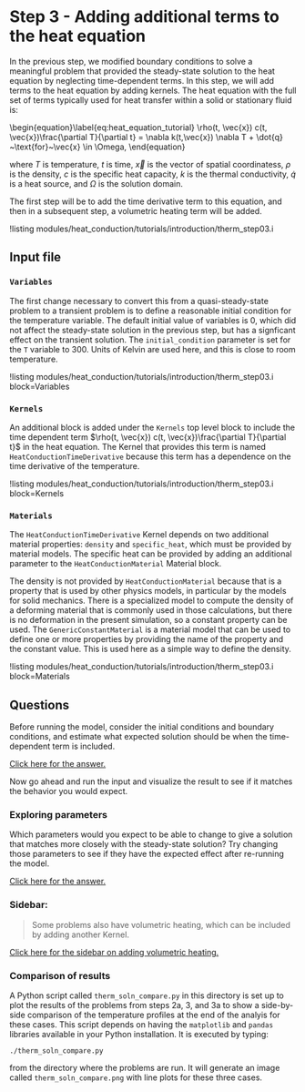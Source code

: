 # Step 3 - Adding additional terms to the heat equation

In the previous step, we modified boundary conditions to solve a meaningful
problem that provided the steady-state solution to the heat equation
by neglecting time-dependent terms. In this step, we will add terms to the 
heat equation by adding kernels. The heat equation with the full set of terms
typically used for heat transfer within a solid or stationary fluid is:

\begin{equation}\label{eq:heat_equation_tutorial}
  \rho(t, \vec{x}) c(t, \vec{x})\frac{\partial T}{\partial t} = \nabla k(t,\vec{x}) \nabla T + \dot{q} ~\text{for}~\vec{x} \in \Omega,
\end{equation}

where $T$ is temperature, $t$ is time, $\vec{x}$ is the vector of spatial coordinatess, $\rho$ is the density, $c$ is the specific heat capacity, $k$ is the thermal conductivity, $\dot{q}$ is a heat source, and $\Omega$ is the solution domain.

The first step will be to add the time derivative term to this equation, and
then in a subsequent step, a volumetric heating term will be added.

!listing modules/heat_conduction/tutorials/introduction/therm_step03.i

## Input file

### `Variables`

The first change necessary to convert this from a quasi-steady-state problem to
a transient problem is to define a reasonable initial condition for the
temperature variable. The default initial value of variables is 0, which did
not affect the steady-state solution in the previous step, but has a signficant
effect on the transient solution. The `initial_condition` parameter is set
for the `T` variable to 300. Units of Kelvin are used here, and this is close
to room temperature.

!listing modules/heat_conduction/tutorials/introduction/therm_step03.i block=Variables

### `Kernels`

An additional block is added under the `Kernels` top level block to include the
time dependent term $\rho(t, \vec{x}) c(t, \vec{x})\frac{\partial T}{\partial t}$
in the heat equation. The Kernel that provides this term is named `HeatConductionTimeDerivative`
because this term has a dependence on the time derivative of the temperature.

!listing modules/heat_conduction/tutorials/introduction/therm_step03.i block=Kernels

### `Materials`

The `HeatConductionTimeDerivative` Kernel depends on two additional material
properties: `density` and `specific_heat`, which must be provided by material
models. The specific heat can be provided by adding an additional parameter
to the `HeatConductionMaterial` Material block.

The density is not provided by `HeatConductionMaterial` because that is a property
that is used by other physics models, in particular by the models for solid
mechanics. There is a specialized model to compute the density of a deforming
material that is commonly used in those calculations, but there is no deformation
in the present simulation, so a constant property can be used. The `GenericConstantMaterial`
is a material model that can be used to define one or more properties by providing
the name of the property and the constant value. This is used here as a simple way
to define the density.

!listing modules/heat_conduction/tutorials/introduction/therm_step03.i block=Materials

## Questions

Before running the model, consider the initial conditions and boundary conditions,
and estimate what expected solution should be when the time-dependent term
is included.

[Click here for the answer.](heat_conduction/tutorials/introduction/answer03a.md)

Now go ahead and run the input and visualize the result to see if it matches
the behavior you would expect.

### Exploring parameters

Which parameters would you expect to be able to change to give a solution that matches
more closely with the steady-state solution? Try changing those parameters to see if they
have the expected effect after re-running the model.

[Click here for the answer.](heat_conduction/tutorials/introduction/answer03b.md)

### Sidebar: 

> Some problems also have volumetric heating, which can be included by adding another
> Kernel.

[Click here for the sidebar on adding volumetric heating.](heat_conduction/tutorials/introduction/therm_step03a.md)


### Comparison of results

A Python script called `therm_soln_compare.py` in this directory is set up to
plot the results of the problems from steps 2a, 3, and 3a to show a side-by-side
comparison of the temperature profiles at the end of the analyis for these
cases. This script depends on having the `matplotlib` and `pandas` libraries
available in your Python installation. It is executed by typing:

```
./therm_soln_compare.py
```

from the directory where the problems are run. It will generate an image called
`therm_soln_compare.png` with line plots for these three cases.
